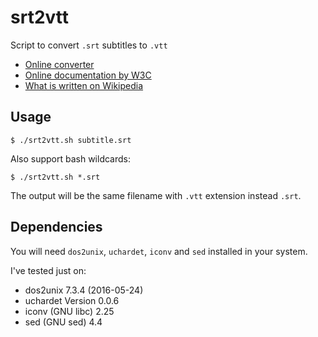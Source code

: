 # srt2vtt

Script to convert `.srt` subtitles to `.vtt`

- [Online converter][1]
- [Online documentation by W3C][2]
- [What is written on Wikipedia][3]

[1]: http://www.webvtt.org/                'WebVTT online converter'
[2]: https://w3c.github.io/webvtt/         'WebVTT oficial website'
[3]: https://en.wikipedia.org/wiki/WebVTT  'WebVTT Wikipedia'


## Usage

`$ ./srt2vtt.sh subtitle.srt`

Also support bash wildcards:

`$ ./srt2vtt.sh *.srt`

The output will be the same filename with `.vtt` extension instead `.srt`.


## Dependencies

You will need `dos2unix`, `uchardet`, `iconv` and `sed` installed in your system.

I've tested just on:
 - dos2unix 7.3.4 (2016-05-24)
 - uchardet Version 0.0.6
 - iconv (GNU libc) 2.25
 - sed (GNU sed) 4.4
